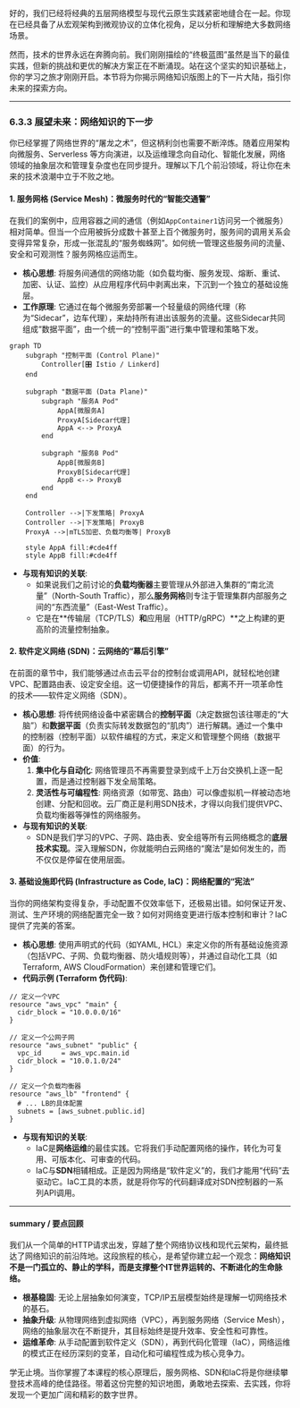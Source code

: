 好的，我们已经将经典的五层网络模型与现代云原生实践紧密地缝合在一起。你现在已经具备了从宏观架构到微观协议的立体化视角，足以分析和理解绝大多数网络场景。

然而，技术的世界永远在奔腾向前。我们刚刚描绘的“终极蓝图”虽然是当下的最佳实践，但新的挑战和更优的解决方案正在不断涌现。站在这个坚实的知识基础上，你的学习之旅才刚刚开启。本节将为你揭示网络知识版图上的下一片大陆，指引你未来的探索方向。

---

### 6.3.3 展望未来：网络知识的下一步

你已经掌握了网络世界的“屠龙之术”，但这柄利剑也需要不断淬炼。随着应用架构向微服务、Serverless 等方向演进，以及运维理念向自动化、智能化发展，网络领域的抽象层次和管理复杂度也在同步提升。理解以下几个前沿领域，将让你在未来的技术浪潮中立于不败之地。

#### 1. 服务网格 (Service Mesh)：微服务时代的“智能交通警”

在我们的案例中，应用容器之间的通信（例如`AppContainer1`访问另一个微服务）相对简单。但当一个应用被拆分成数十甚至上百个微服务时，服务间的调用关系会变得异常复杂，形成一张混乱的“服务蜘蛛网”。如何统一管理这些服务间的流量、安全和可观测性？服务网格应运而生。

*   **核心思想**: 将服务间通信的网络功能（如负载均衡、服务发现、熔断、重试、加密、认证、监控）从应用程序代码中剥离出来，下沉到一个独立的基础设施层。
*   **工作原理**: 它通过在每个微服务旁部署一个轻量级的网络代理（称为“Sidecar”，边车代理），来劫持所有进出该服务的流量。这些Sidecar共同组成“数据平面”，由一个统一的“控制平面”进行集中管理和策略下发。

```mermaid
graph TD
    subgraph "控制平面 (Control Plane)"
        Controller[🎛️ Istio / Linkerd]
    end

    subgraph "数据平面 (Data Plane)"
        subgraph "服务A Pod"
            AppA[微服务A]
            ProxyA[Sidecar代理]
            AppA <--> ProxyA
        end

        subgraph "服务B Pod"
            AppB[微服务B]
            ProxyB[Sidecar代理]
            AppB <--> ProxyB
        end
    end

    Controller -->|下发策略| ProxyA
    Controller -->|下发策略| ProxyB
    ProxyA -->|mTLS加密、负载均衡等| ProxyB

    style AppA fill:#cde4ff
    style AppB fill:#cde4ff
```
*   **与现有知识的关联**:
    *   如果说我们之前讨论的**负载均衡器**主要管理从外部进入集群的“南北流量”（North-South Traffic），那么**服务网格**则专注于管理集群内部服务之间的“东西流量”（East-West Traffic）。
    *   它是在**传输层（TCP/TLS）**和**应用层（HTTP/gRPC）**之上构建的更高阶的流量控制抽象。

#### 2. 软件定义网络 (SDN)：云网络的“幕后引擎”

在前面的章节中，我们能够通过点击云平台的控制台或调用API，就轻松地创建VPC、配置路由表、设定安全组。这一切便捷操作的背后，都离不开一项革命性的技术——软件定义网络（SDN）。

*   **核心思想**: 将传统网络设备中紧密耦合的**控制平面**（决定数据包该往哪走的“大脑”）和**数据平面**（负责实际转发数据包的“肌肉”）进行解耦。通过一个集中的控制器（控制平面）以软件编程的方式，来定义和管理整个网络（数据平面）的行为。
*   **价值**:
    1.  **集中化与自动化**: 网络管理员不再需要登录到成千上万台交换机上逐一配置，而是通过控制器下发全局策略。
    2.  **灵活性与可编程性**: 网络资源（如带宽、路由）可以像虚拟机一样被动态地创建、分配和回收。云厂商正是利用SDN技术，才得以向我们提供VPC、负载均衡器等弹性的网络服务。
*   **与现有知识的关联**:
    *   SDN是我们学习的VPC、子网、路由表、安全组等所有云网络概念的**底层技术实现**。深入理解SDN，你就能明白云网络的“魔法”是如何发生的，而不仅仅是停留在使用层面。

#### 3. 基础设施即代码 (Infrastructure as Code, IaC)：网络配置的“宪法”

当你的网络架构变得复杂，手动配置不仅效率低下，还极易出错。如何保证开发、测试、生产环境的网络配置完全一致？如何对网络变更进行版本控制和审计？IaC提供了完美的答案。

*   **核心思想**: 使用声明式的代码（如YAML, HCL）来定义你的所有基础设施资源（包括VPC、子网、负载均衡器、防火墙规则等），并通过自动化工具（如Terraform, AWS CloudFormation）来创建和管理它们。
*   **代码示例 (Terraform 伪代码)**:

  ```hcl
  // 定义一个VPC
  resource "aws_vpc" "main" {
    cidr_block = "10.0.0.0/16"
  }

  // 定义一个公网子网
  resource "aws_subnet" "public" {
    vpc_id     = aws_vpc.main.id
    cidr_block = "10.0.1.0/24"
  }

  // 定义一个负载均衡器
  resource "aws_lb" "frontend" {
    # ... LB的具体配置
    subnets = [aws_subnet.public.id]
  }
  ```
*   **与现有知识的关联**:
    *   IaC是**网络运维**的最佳实践。它将我们手动配置网络的操作，转化为可复用、可版本化、可审查的代码。
    *   IaC与**SDN**相辅相成。正是因为网络是“软件定义”的，我们才能用“代码”去驱动它。IaC工具的本质，就是将你写的代码翻译成对SDN控制器的一系列API调用。

---

#### summary / 要点回顾

我们从一个简单的HTTP请求出发，穿越了整个网络协议栈和现代云架构，最终抵达了网络知识的前沿阵地。这段旅程的核心，是希望你建立起一个观念：**网络知识不是一门孤立的、静止的学科，而是支撑整个IT世界运转的、不断进化的生命脉络。**

*   **根基稳固**: 无论上层抽象如何演变，TCP/IP五层模型始终是理解一切网络技术的基石。
*   **抽象升级**: 从物理网络到虚拟网络（VPC），再到服务网络（Service Mesh），网络的抽象层次在不断提升，其目标始终是提升效率、安全性和可靠性。
*   **运维革命**: 从手动配置到软件定义（SDN），再到代码化管理（IaC），网络运维的模式正在经历深刻的变革，自动化和可编程性成为核心竞争力。

学无止境。当你掌握了本课程的核心原理后，服务网格、SDN和IaC将是你继续攀登技术高峰的绝佳路径。带着这份完整的知识地图，勇敢地去探索、去实践，你将发现一个更加广阔和精彩的数字世界。